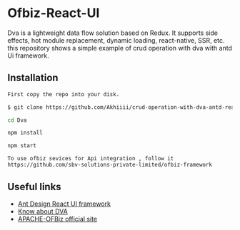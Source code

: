 



# Ofbiz-React-UI 
Dva is a lightweight data flow solution based on Redux. It supports side effects, hot module replacement, dynamic loading, react-native, SSR, etc. this repository shows a simple example of crud operation with dva with antd Ui framework.

## Installation

```bash
First copy the repo into your disk.

$ git clone https://github.com/Akhiiii/crud-operation-with-dva-antd-react.github.io.git Dva

cd Dva

npm install

npm start   
```
```
To use ofbiz sevices for Api integration , follow it 
https://github.com/sbv-solutions-private-limited/ofbiz-framework
```


## Useful links
 * [Ant Design React UI framework](https://ant.design/)
 * [Know about DVA](https://ant.design/docs/react/practical-projects) 
 * [APACHE-OFBiz official site
](https://ofbiz.apache.org/ofbiz-demos.html)
